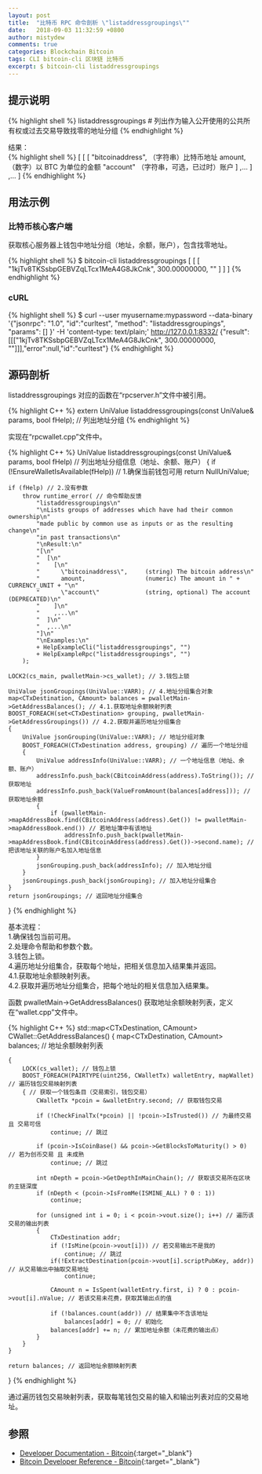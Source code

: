 ```yaml
---
layout: post
title:  "比特币 RPC 命令剖析 \"listaddressgroupings\""
date:   2018-09-03 11:32:59 +0800
author: mistydew
comments: true
categories: Blockchain Bitcoin
tags: CLI bitcoin-cli 区块链 比特币
excerpt: $ bitcoin-cli listaddressgroupings
---
```

## 提示说明

{% highlight shell %}
listaddressgroupings # 列出作为输入公开使用的公共所有权或过去交易导致找零的地址分组
{% endhighlight %}

结果：<br>
{% highlight shell %}
[
  [
    [
      "bitcoinaddress",     （字符串）比特币地址
      amount,                 （数字）以 BTC 为单位的金额
      "account"             （字符串，可选，已过时）账户
    ]
    ,...
  ]
  ,...
]
{% endhighlight %}

## 用法示例

### 比特币核心客户端

获取核心服务器上钱包中地址分组（地址，余额，账户），包含找零地址。

{% highlight shell %}
$ bitcoin-cli listaddressgroupings
[
  [
    [
      "1kjTv8TKSsbpGEBVZqLTcx1MeA4G8JkCnk", 
      300.00000000, 
      ""
    ]
  ]
]
{% endhighlight %}

### cURL

{% highlight shell %}
$ curl --user myusername:mypassword --data-binary '{"jsonrpc": "1.0", "id":"curltest", "method": "listaddressgroupings", "params": [] }' -H 'content-type: text/plain;' http://127.0.0.1:8332/
{"result":[[["1kjTv8TKSsbpGEBVZqLTcx1MeA4G8JkCnk", 300.00000000, ""]]],"error":null,"id":"curltest"}
{% endhighlight %}

## 源码剖析
listaddressgroupings 对应的函数在“rpcserver.h”文件中被引用。

{% highlight C++ %}
extern UniValue listaddressgroupings(const UniValue& params, bool fHelp); // 列出地址分组
{% endhighlight %}

实现在“rpcwallet.cpp”文件中。

{% highlight C++ %}
UniValue listaddressgroupings(const UniValue& params, bool fHelp) // 列出地址分组信息（地址、余额、账户）
{
    if (!EnsureWalletIsAvailable(fHelp)) // 1.确保当前钱包可用
        return NullUniValue;
    
    if (fHelp) // 2.没有参数
        throw runtime_error( // 命令帮助反馈
            "listaddressgroupings\n"
            "\nLists groups of addresses which have had their common ownership\n"
            "made public by common use as inputs or as the resulting change\n"
            "in past transactions\n"
            "\nResult:\n"
            "[\n"
            "  [\n"
            "    [\n"
            "      \"bitcoinaddress\",     (string) The bitcoin address\n"
            "      amount,                 (numeric) The amount in " + CURRENCY_UNIT + "\n"
            "      \"account\"             (string, optional) The account (DEPRECATED)\n"
            "    ]\n"
            "    ,...\n"
            "  ]\n"
            "  ,...\n"
            "]\n"
            "\nExamples:\n"
            + HelpExampleCli("listaddressgroupings", "")
            + HelpExampleRpc("listaddressgroupings", "")
        );

    LOCK2(cs_main, pwalletMain->cs_wallet); // 3.钱包上锁

    UniValue jsonGroupings(UniValue::VARR); // 4.地址分组集合对象
    map<CTxDestination, CAmount> balances = pwalletMain->GetAddressBalances(); // 4.1.获取地址余额映射列表
    BOOST_FOREACH(set<CTxDestination> grouping, pwalletMain->GetAddressGroupings()) // 4.2.获取并遍历地址分组集合
    {
        UniValue jsonGrouping(UniValue::VARR); // 地址分组对象
        BOOST_FOREACH(CTxDestination address, grouping) // 遍历一个地址分组
        {
            UniValue addressInfo(UniValue::VARR); // 一个地址信息（地址、余额、账户）
            addressInfo.push_back(CBitcoinAddress(address).ToString()); // 获取地址
            addressInfo.push_back(ValueFromAmount(balances[address])); // 获取地址余额
            {
                if (pwalletMain->mapAddressBook.find(CBitcoinAddress(address).Get()) != pwalletMain->mapAddressBook.end()) // 若地址簿中有该地址
                    addressInfo.push_back(pwalletMain->mapAddressBook.find(CBitcoinAddress(address).Get())->second.name); // 把该地址关联的账户名加入地址信息
            }
            jsonGrouping.push_back(addressInfo); // 加入地址分组
        }
        jsonGroupings.push_back(jsonGrouping); // 加入地址分组集合
    }
    return jsonGroupings; // 返回地址分组集合
}
{% endhighlight %}

基本流程：<br>
1.确保钱包当前可用。<br>
2.处理命令帮助和参数个数。<br>
3.钱包上锁。<br>
4.遍历地址分组集合，获取每个地址，把相关信息加入结果集并返回。<br>
4.1.获取地址余额映射列表。<br>
4.2.获取并遍历地址分组集合，把每个地址的相关信息加入结果集。<br>

函数 pwalletMain->GetAddressBalances() 获取地址余额映射列表，定义在“wallet.cpp”文件中。

{% highlight C++ %}
std::map<CTxDestination, CAmount> CWallet::GetAddressBalances()
{
    map<CTxDestination, CAmount> balances; // 地址余额映射列表

    {
        LOCK(cs_wallet); // 钱包上锁
        BOOST_FOREACH(PAIRTYPE(uint256, CWalletTx) walletEntry, mapWallet) // 遍历钱包交易映射列表
        { // 获取一个钱包条目（交易索引，钱包交易）
            CWalletTx *pcoin = &walletEntry.second; // 获取钱包交易

            if (!CheckFinalTx(*pcoin) || !pcoin->IsTrusted()) // 为最终交易 且 交易可信
                continue; // 跳过

            if (pcoin->IsCoinBase() && pcoin->GetBlocksToMaturity() > 0) // 若为创币交易 且 未成熟
                continue; // 跳过

            int nDepth = pcoin->GetDepthInMainChain(); // 获取该交易所在区块的主链深度
            if (nDepth < (pcoin->IsFromMe(ISMINE_ALL) ? 0 : 1))
                continue;

            for (unsigned int i = 0; i < pcoin->vout.size(); i++) // 遍历该交易的输出列表
            {
                CTxDestination addr;
                if (!IsMine(pcoin->vout[i])) // 若交易输出不是我的
                    continue; // 跳过
                if(!ExtractDestination(pcoin->vout[i].scriptPubKey, addr)) // 从交易输出中抽取交易地址
                    continue;

                CAmount n = IsSpent(walletEntry.first, i) ? 0 : pcoin->vout[i].nValue; // 若该交易未花费，获取其输出点的值

                if (!balances.count(addr)) // 结果集中不含该地址
                    balances[addr] = 0; // 初始化
                balances[addr] += n; // 累加地址余额（未花费的输出点）
            }
        }
    }

    return balances; // 返回地址余额映射列表
}
{% endhighlight %}

通过遍历钱包交易映射列表，获取每笔钱包交易的输入和输出列表对应的交易地址。

## 参照

* [Developer Documentation - Bitcoin](https://bitcoin.org/en/developer-documentation){:target="_blank"}
* [Bitcoin Developer Reference - Bitcoin](https://bitcoin.org/en/developer-reference#listaddressgroupings){:target="_blank"}
